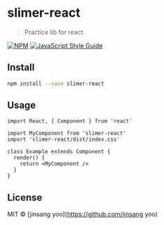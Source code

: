# slimer-react

> Practice lib for react.

[![NPM](https://img.shields.io/npm/v/slimer-react.svg)](https://www.npmjs.com/package/slimer-react) [![JavaScript Style Guide](https://img.shields.io/badge/code_style-standard-brightgreen.svg)](https://standardjs.com)

## Install

```bash
npm install --save slimer-react
```

## Usage

```tsx
import React, { Component } from 'react'

import MyComponent from 'slimer-react'
import 'slimer-react/dist/index.css'

class Example extends Component {
  render() {
    return <MyComponent />
  }
}
```

## License

MIT © [jinsang yoo](https://github.com/jinsang yoo)
